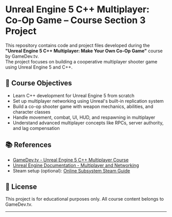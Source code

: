 # Unreal Engine 5 C++ Multiplayer: Co-Op Game – Course Section 3 ProjectThis repository contains code and project files developed during the **"Unreal Engine 5 C++ Multiplayer: Make Your Own Co-Op Game"** course by GameDev.tv.  The project focuses on building a cooperative multiplayer shooter game using Unreal Engine 5 and C++.## 🎯 Course Objectives- Learn C++ development for Unreal Engine 5 from scratch- Set up multiplayer networking using Unreal's built-in replication system- Build a co-op shooter game with weapon mechanics, abilities, and character classes- Handle movement, combat, UI, HUD, and respawning in multiplayer- Understand advanced multiplayer concepts like RPCs, server authority, and lag compensation## 📚 References- [GameDev.tv - Unreal Engine 5 C++ Multiplayer Course](https://www.gamedev.tv/p/unrealmultiplayer)- [Unreal Engine Documentation - Multiplayer and Networking](https://docs.unrealengine.com/5.0/en-US/multiplayer-and-networking-in-unreal-engine/)- Steam setup (optional): [Online Subsystem Steam Guide](https://docs.unrealengine.com/5.0/en-US/online-subsystem-steam/)## 📄 LicenseThis project is for educational purposes only. All course content belongs to GameDev.tv.---
